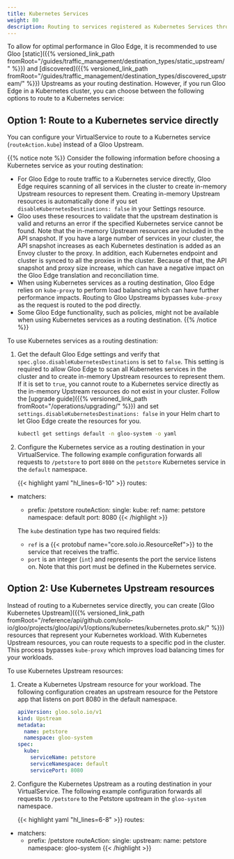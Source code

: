 ```yaml
---
title: Kubernetes Services
weight: 80
description: Routing to services registered as Kubernetes Services through the API
---
```


To allow for optimal performance in Gloo Edge, it is recommended to use Gloo [static]({{% versioned_link_path fromRoot="/guides/traffic_management/destination_types/static_upstream/" %}}) and [discovered]({{% versioned_link_path fromRoot="/guides/traffic_management/destination_types/discovered_upstream/" %}}) Upstreams as your routing destination. However, if you run Gloo Edge in a Kubernetes cluster, you can choose between the following options to route to a Kubernetes service: 

## Option 1: Route to a Kubernetes service directly

You can configure your VirtualService to route to a Kubernetes service (`routeAction.kube`) instead of a Gloo Upstream. 

{{% notice note %}}
Consider the following information before choosing a Kubernetes service as your routing destination: 
- For Gloo Edge to route traffic to a Kubernetes service directly, Gloo Edge requires scanning of all services in the cluster to create in-memory Upstream resources to represent them. Creating in-memory Upstream resources is automatically done if you set `disableKubernetesDestinations: false` in your Settings resource. 
- Gloo uses these resources to validate that the upstream destination is valid and returns an error if the specified Kubernetes service cannot be found. Note that the in-memory Upstream resources are included in the API snapshot. If you have a large number of services in your cluster, the API snapshot increases as each Kubernetes destination is added as an Envoy cluster to the proxy. In addition, each Kubernetes endpoint and cluster is synced to all the proxies in the cluster. Because of that, the API snapshot and proxy size increase, which can have a negative impact on the Gloo Edge translation and reconciliation time.
- When using Kubernetes services as a routing destination, Gloo Edge relies on `kube-proxy` to perform load balancing which can have further performance impacts. Routing to Gloo Upstreams bypasses `kube-proxy` as the request is routed to the pod directly. 
- Some Gloo Edge functionality, such as policies, might not be available when using Kubernetes services as a routing destination. 
{{% /notice %}}

To use Kubernetes services as a routing destination: 

1. Get the default Gloo Edge settings and verify that `spec.gloo.disableKubernetesDestinations` is set to `false`. This setting is required to allow Gloo Edge to scan all Kubernetes services in the cluster and to create in-memory Upstream resources to represent them. If it is set to `true`, you cannot route to a Kubernetes service directly as the in-memory Upstream resources do not exist in your cluster. Follow the [upgrade guide]({{% versioned_link_path fromRoot="/operations/upgrading/" %}}) and set `settings.disableKubernetesDestinations: false` in your Helm chart to let Gloo Edge create the resources for you. 
   ```sh
   kubectl get settings default -n gloo-system -o yaml
   ```
2. Configure the Kubernetes service as a routing destination in your VirtualService. The following example configuration forwards all requests to `/petstore` to port `8080` on the `petstore` Kubernetes service in the `default` namespace.

   {{< highlight yaml "hl_lines=6-10" >}}
routes:
- matchers:
   - prefix: /petstore
  routeAction:
    single:
      kube:
        ref:
          name: petstore
          namespace: default
        port: 8080
   {{< /highlight >}}
  
   The `kube` destination type has two required fields:

   * `ref` is a {{< protobuf name="core.solo.io.ResourceRef">}} to the service that receives the traffic. 
   * `port` is an integer (`int`) and represents the port the service listens on. Note that this port must be defined in the Kubernetes service.
   

## Option 2: Use Kubernetes Upstream resources

Instead of routing to a Kubernetes service directly, you can create [Gloo Kubernetes Upstream]({{% versioned_link_path fromRoot="/reference/api/github.com/solo-io/gloo/projects/gloo/api/v1/options/kubernetes/kubernetes.proto.sk/" %}}) resources that represent your Kubernetes workload. With Kubernetes Upstream resources, you can route requests to a specific pod in the cluster. This process bypasses `kube-proxy` which improves load balancing times for your workloads. 

To use Kubernetes Upstream resources: 

1. Create a Kubernetes Upstream resource for your workload. The following configuration creates an upstream resource for the Petstore app that listens on port 8080 in the default namespace. 
   ```yaml
   apiVersion: gloo.solo.io/v1
   kind: Upstream
   metadata:
     name: petstore
     namespace: gloo-system
   spec:
     kube:
       serviceName: petstore
       serviceNamespace: default
       servicePort: 8080
   ```
   
2. Configure the Kubernetes Upstream as a routing destination in your VirtualService. The following example configuration forwards all requests to `/petstore` to the Petstore upstream in the `gloo-system` namespace.

   {{< highlight yaml "hl_lines=6-8" >}}
routes:
- matchers:
   - prefix: /petstore
  routeAction:
    single:
      upstream:
        name: petstore
        namespace: gloo-system
   {{< /highlight >}}

